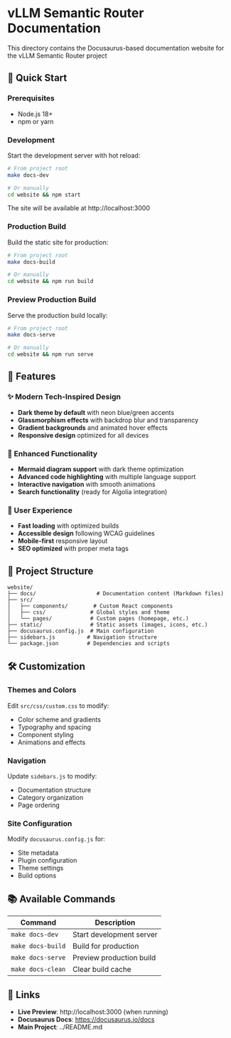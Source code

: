 # vLLM Semantic Router Documentation

This directory contains the Docusaurus-based documentation website for the vLLM Semantic Router project

## 🚀 Quick Start

### Prerequisites
- Node.js 18+ 
- npm or yarn

### Development

Start the development server with hot reload:
```bash
# From project root
make docs-dev

# Or manually
cd website && npm start
```

The site will be available at http://localhost:3000

### Production Build

Build the static site for production:
```bash
# From project root
make docs-build

# Or manually
cd website && npm run build
```

### Preview Production Build

Serve the production build locally:
```bash
# From project root
make docs-serve

# Or manually
cd website && npm run serve
```

## 🎨 Features

### ✨ Modern Tech-Inspired Design
- **Dark theme by default** with neon blue/green accents
- **Glassmorphism effects** with backdrop blur and transparency
- **Gradient backgrounds** and animated hover effects
- **Responsive design** optimized for all devices

### 🔧 Enhanced Functionality
- **Mermaid diagram support** with dark theme optimization
- **Advanced code highlighting** with multiple language support
- **Interactive navigation** with smooth animations
- **Search functionality** (ready for Algolia integration)

### 📱 User Experience
- **Fast loading** with optimized builds
- **Accessible design** following WCAG guidelines
- **Mobile-first** responsive layout
- **SEO optimized** with proper meta tags

## 📁 Project Structure

```
website/
├── docs/                   # Documentation content (Markdown files)
├── src/
│   ├── components/        # Custom React components
│   ├── css/              # Global styles and theme
│   └── pages/            # Custom pages (homepage, etc.)
├── static/               # Static assets (images, icons, etc.)
├── docusaurus.config.js  # Main configuration
├── sidebars.js          # Navigation structure
└── package.json         # Dependencies and scripts
```

## 🛠️ Customization

### Themes and Colors
Edit `src/css/custom.css` to modify:
- Color scheme and gradients
- Typography and spacing
- Component styling
- Animations and effects

### Navigation
Update `sidebars.js` to modify:
- Documentation structure
- Category organization
- Page ordering

### Site Configuration
Modify `docusaurus.config.js` for:
- Site metadata
- Plugin configuration
- Theme settings
- Build options

## 📚 Available Commands

| Command | Description |
|---------|-------------|
| `make docs-dev` | Start development server |
| `make docs-build` | Build for production |
| `make docs-serve` | Preview production build |
| `make docs-clean` | Clear build cache |

## 🔗 Links

- **Live Preview**: http://localhost:3000 (when running)
- **Docusaurus Docs**: https://docusaurus.io/docs
- **Main Project**: ../README.md
